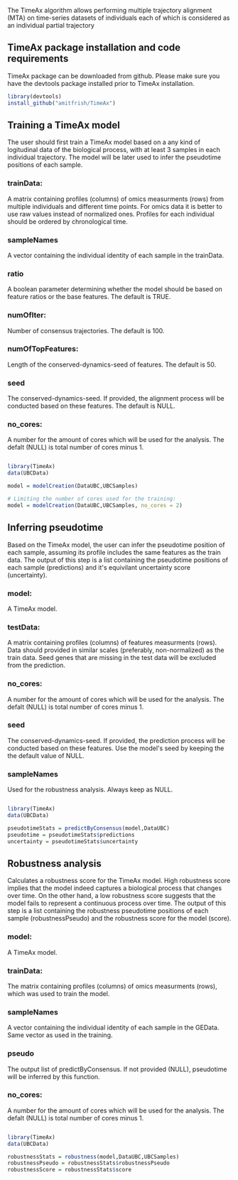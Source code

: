 The TimeAx algorithm allows performing multiple trajectory alignment (MTA) on time-series datasets of individuals each of which is considered as an individual partial trajectory

## TimeAx package installation and code requirements
TimeAx package can be downloaded from github. Please make sure you have the devtools package installed prior to TimeAx installation.

```R
library(devtools)
install_github("amitfrish/TimeAx")
```

## Training a TimeAx model
The user should first train a TimeAx model based on a any kind of logitudinal data of the biological process, with at least 3 samples in each individual trajectory. The model will be later used to infer the pseudotime positions of each sample.

### trainData: 
A matrix containing profiles (columns) of omics measurments (rows) from multiple individuals and different time points. For omics data it is better to use raw values instead of normalized ones. Profiles for each individual should be ordered by chronological time.
### sampleNames 
A vector containing the individual identity of each sample in the trainData.
### ratio 
A boolean parameter determining whether the model should be based on feature ratios or the base features. The default is TRUE.
### numOfIter: 
Number of consensus trajectories. The default is 100.
### numOfTopFeatures: 
Length of the conserved-dynamics-seed of features. The default is 50.
### seed
The conserved-dynamics-seed. If provided, the alignment process will be conducted based on these features. The default is NULL.
### no_cores:
A number for the amount of cores which will be used for the analysis. The defalt (NULL) is total number of cores minus 1.

```R

library(TimeAx)
data(UBCData)

model = modelCreation(DataUBC,UBCSamples)

# Limiting the number of cores used for the training:
model = modelCreation(DataUBC,UBCSamples, no_cores = 2)

```

## Inferring pseudotime
Based on the TimeAx model, the user can infer the pseudotime position of each sample, assuming its profile includes the same features as the train data. The output of this step is a list containing the pseudotime positions of each sample (predictions) and it's equivilant uncertainty score (uncertainty).

### model:
A TimeAx model.
### testData: 
A matrix containing profiles (columns) of features measurments (rows). Data should provided in similar scales (preferably, non-normalized) as the train data. Seed genes that are missing in the test data will be excluded from the prediction.
### no_cores:
A number for the amount of cores which will be used for the analysis. The defalt (NULL) is total number of cores minus 1.
### seed
The conserved-dynamics-seed. If provided, the prediction process will be conducted based on these features. Use the model's seed by keeping the the default value of NULL.
### sampleNames 
Used for the robustness analysis. Always keep as NULL.

```R

library(TimeAx)
data(UBCData)

pseudotimeStats = predictByConsensus(model,DataUBC)
pseudotime = pseudotimeStats$predictions
uncertainty = pseudotimeStats$uncertainty

```

## Robustness analysis
Calculates a robustness score for the TimeAx model. High robustness score implies that the model indeed captures a biological process that changes over time. On the other hand, a low robustness score suggests that the model fails to represent a continuous process over time. The output of this step is a list containing the robustness pseudotime positions of each sample (robustnessPseudo) and the robustness score for the model (score).


### model:
A TimeAx model.
### trainData: 
The matrix containing profiles (columns) of omics measurments (rows), which was used to train the model.
### sampleNames 
A vector containing the individual identity of each sample in the GEData. Same vector as used in the training.
### pseudo
The output list of predictByConsensus. If not provided (NULL), pseudotime will be inferred by this function.
### no_cores:
A number for the amount of cores which will be used for the analysis. The defalt (NULL) is total number of cores minus 1.

```R

library(TimeAx)
data(UBCData)

robustnessStats = robustness(model,DataUBC,UBCSamples)
robustnessPseudo = robustnessStats$robustnessPseudo
robustnessScore = robustnessStats$score

```
